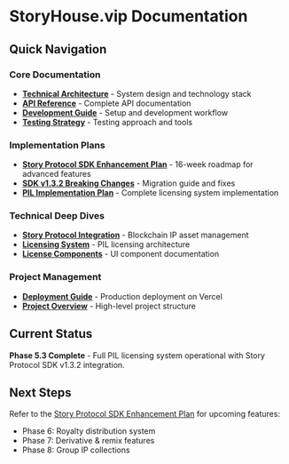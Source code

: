 # StoryHouse.vip Documentation

## Quick Navigation

### Core Documentation
- [**Technical Architecture**](./TECHNICAL_ARCHITECTURE.md) - System design and technology stack
- [**API Reference**](./API_REFERENCE.md) - Complete API documentation  
- [**Development Guide**](./DEVELOPMENT_GUIDE.md) - Setup and development workflow
- [**Testing Strategy**](./TESTING_STRATEGY.md) - Testing approach and tools

### Implementation Plans
- [**Story Protocol SDK Enhancement Plan**](./plan/story-protocol-sdk-enhancement-plan.md) - 16-week roadmap for advanced features
- [**SDK v1.3.2 Breaking Changes**](./plan/sdk-v1.3.2-breaking-changes-summary.md) - Migration guide and fixes
- [**PIL Implementation Plan**](./plan/sdk-upgrade-and-pil-implementation-plan.md) - Complete licensing system implementation

### Technical Deep Dives
- [**Story Protocol Integration**](./technical/STORY_PROTOCOL_INTEGRATION.md) - Blockchain IP asset management
- [**Licensing System**](./technical/LICENSING_SYSTEM.md) - PIL licensing architecture
- [**License Components**](./technical/LICENSE_COMPONENTS.md) - UI component documentation

### Project Management
- [**Deployment Guide**](./project/DEPLOYMENT.md) - Production deployment on Vercel
- [**Project Overview**](./project/OVERVIEW.md) - High-level project structure

## Current Status

**Phase 5.3 Complete** - Full PIL licensing system operational with Story Protocol SDK v1.3.2 integration.

## Next Steps

Refer to the [Story Protocol SDK Enhancement Plan](./plan/story-protocol-sdk-enhancement-plan.md) for upcoming features:
- Phase 6: Royalty distribution system
- Phase 7: Derivative & remix features  
- Phase 8: Group IP collections